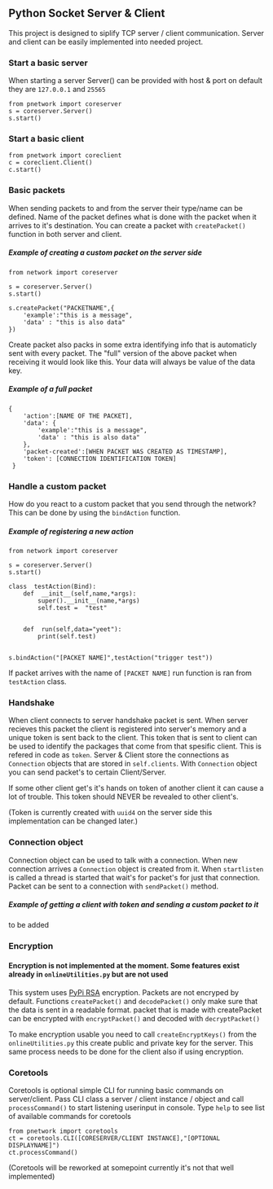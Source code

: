 ## Python Socket Server & Client
This project is designed to siplify TCP server / client communication. Server and client can be easily implemented into needed project.
### Start a basic server
When starting a server Server() can be provided with host & port on default they are `127.0.0.1` and `25565`

    from pnetwork import coreserver
    s = coreserver.Server()
    s.start()

### Start a basic client
    from pnetwork import coreclient
    c = coreclient.Client()
    c.start()


### Basic packets
When sending packets to and from the server their type/name can be defined. Name of the packet defines what is done with the packet when it arrives to it's destination. 
You can create a packet with `createPacket()` function in both server and client.

#####  Example of creating a custom packet on the server side

    from network import coreserver
    
    s = coreserver.Server()
    s.start()
    
    s.createPacket("PACKETNAME",{
	    'example':"this is a message",
	    'data' : "this is also data"
    })
Create packet also packs in some extra identifying info that is automaticly sent with every packet. The "full" version of the above packet when receiving it would look like this. Your data will always be value of the data key.
##### Example of a full packet

    {
	    'action':[NAME OF THE PACKET],
	    'data': {
			'example':"this is a message",
			'data' : "this is also data"
		},
	    'packet-created':[WHEN PACKET WAS CREATED AS TIMESTAMP],
	    'token': [CONNECTION IDENTIFICATION TOKEN]
	 }


### Handle a custom packet
How do you react to a custom packet that you send through the network? This can be done by using the `bindAction` function.
##### Example of registering a new action

    from network import coreserver
    
    s = coreserver.Server()
    s.start()

    class  testAction(Bind):
	    def  __init__(self,name,*args):
		    super().__init__(name,*args)
		    self.test =  "test"
		    
		    
	    def  run(self,data="yeet"):
		    print(self.test)
		    

    s.bindAction("[PACKET NAME]",testAction("trigger test"))
    
If packet arrives with the name of `[PACKET NAME]` run function is ran from `testAction` class.

### Handshake
When client connects to server handshake packet is sent. When server recieves this packet the client is registered into server's memory and a unique token is sent back to the client. This token that is sent to client can be used to identify the packages that come from that spesific client. This is refered in code as `token`.
Server & Client store the connections as `Connection` objects that are stored in `self.clients`. With `Connection`  object you can send packet's to certain Client/Server.

If some other client get's it's hands on token of another client it can cause a lot of trouble. This token should NEVER be revealed to other client's.

(Token is currently created with `uuid4` on the server side this implementation can be changed later.)

### Connection object
Connection object can be used to talk with a connection. When new connection arrives a `Connection` object is created from it. When `startlisten` is called a thread is started that wait's for packet's for just that connection.
Packet can be sent to a connection with `sendPacket()` method.
##### Example of getting a client with token and sending a custom packet to it
to be added

### Encryption
#### Encryption is not implemented at the moment. Some features exist already in `onlineUtilities.py` but are not used

This system uses [PyPi RSA](https://pypi.org/project/rsa/) encryption.
Packets are not encryped by default. Functions `createPacket()` and `decodePacket()` only make sure that the data is sent in a readable format.
packet that is made with createPacket can be encrypted with `encryptPacket()` and decoded with `decryptPacket()`

To make encryption usable you need to call `createEncryptKeys()` from the `onlineUtilities.py` this create public and private key for the server. This same process needs to be done for the client also if using encryption.

### Coretools
Coretools is optional simple CLI for running basic commands on server/client. Pass CLI class a server / client instance / object and call `processCommand()` to start listening userinput in console. Type `help` to see list of available commands for coretools

    from pnetwork import coretools
    ct = coretools.CLI([CORESERVER/CLIENT INSTANCE],"[OPTIONAL DISPLAYNAME]")
    ct.processCommand()


(Coretools will be reworked at somepoint currently it's not that well implemented)
